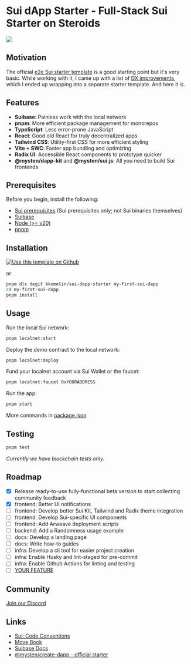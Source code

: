 # Sui dApp Starter - Full-Stack Sui Starter on Steroids

[![](https://dcbadge.vercel.app/api/server/HuDPpXz4Hx)](https://discord.com/invite/HuDPpXz4Hx)

## Motivation

The official [e2e Sui starter template](https://github.com/MystenLabs/sui/tree/main/sdk/create-dapp) is a good starting point but it's very basic. While working with it, I came up with a list of [DX improvements](https://github.com/kkomelin/sui-dapp-starter/wiki), which I ended up wrapping into a separate starter template. And here it is.

## Features

- **Suibase**: Painless work with the local network
- **pnpm**: More efficient package management for monorepos
- **TypeScript**: Less error-prone JavaScript
- **React**: Good old React for truly decentralized apps
- **Tailwind CSS**: Utility-first CSS for more efficient styling
- **Vite + SWC**: Faster app bundling and optimizing
- **Radix UI**: Accessible React components to prototype quicker 
- **@mysten/dapp-kit** and **@mysten/sui.js**: All you need to build Sui frontends

## Prerequisites

Before you begin, install the following:

- [Sui prerequisites](https://docs.sui.io/build/install#prerequisites) (Sui prerequisites only; not Sui binaries themselves)
- [Suibase](https://suibase.io/how-to/install.html)
- [Node (>= v20)](https://nodejs.org/en/download/)
- [pnpm](https://pnpm.io/installation)

## Installation

[![Use this template on Github](https://img.shields.io/badge/use%20this-template-blue?logo=github)](https://github.com/kkomelin/sui-dapp-starter/generate)

or

```bash
pnpm dlx degit kkomelin/sui-dapp-starter my-first-sui-dapp
cd my-first-sui-dapp
pnpm install
```

## Usage

Run the local Sui network:
```bash
pnpm localnet:start
```

Deploy the demo contract to the local network:

```bash
pnpm localnet:deploy
```

Fund your localnet account via Sui Wallet or the faucet:
```bash
pnpm localnet:faucet 0xYOURADDRESS
```

Run the app:
```bash
pnpm start
```

More commands in [package.json](https://github.com/kkomelin/sui-dapp-starter/blob/main/package.json)

## Testing

```bash
pnpm test
```

_Currently we have blockchain tests only._

## Roadmap

- [x] Release ready-to-use fully-functional beta version to start collecting community feedback
- [x] frontend: Better UI notifications
- [ ] frontend: Develop better Sui Kit, Tailwind and Radix theme integration
- [ ] frontend: Develop Sui-specific UI components
- [ ] frontend: Add Arweave deployment scripts
- [ ] backend: Add a Randomness usage example
- [ ] docs: Develop a landing page
- [ ] docs: Write how-to guides
- [ ] infra: Develop a cli tool for easier project creation
- [ ] infra: Enable Husky and lint-staged for pre-commit
- [ ] infra: Enable Github Actions for linting and testing
- [ ] [YOUR FEATURE](https://github.com/kkomelin/sui-dapp-starter/issues/new)

## Community

[Join our Discord](https://discord.com/invite/HuDPpXz4Hx)

## Links

- [Sui: Code Conventions](https://docs.sui.io/concepts/sui-move-concepts/conventions)
- [Move Book](https://move-book.com/)
- [Suibase Docs](https://suibase.io/intro.html)
- [@mysten/create-dapp - official starter](https://www.npmjs.com/package/@mysten/create-dapp)
